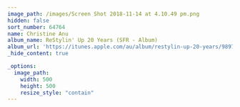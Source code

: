 ```yaml
---
image_path: /images/Screen Shot 2018-11-14 at 4.10.49 pm.png
hidden: false
sort_number: 64764
name: Christine Anu
album_name: ReStylin' Up 20 Years (SFR - Album)
album_url: 'https://itunes.apple.com/au/album/restylin-up-20-years/989721773'
_hide_content: true

_options:
  image_path:
    width: 500
    height: 500
    resize_style: "contain"
---
```


